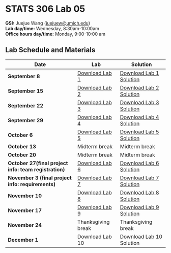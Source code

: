 # STATS 306 Lab 05

**GSI:** Juejue Wang (juejuew@umich.edu)\
**Lab day/time:** Wednesday, 8:30am-10:00am \
**Office hours day/time:** Monday, 9:00-10:00 am

## Lab Schedule and Materials

Date | Lab | Solution
--- | --- | ---
**September 8** | <a href="stats306_lab1.ipynb">Download Lab 1</a> | <a href="stats306_lab1_solution.ipynb">Download Lab 1 Solution</a>
**September 15** | <a href="stats306_lab2.ipynb">Download Lab 2</a> | <a href="stats306_lab2_solution.ipynb">Download Lab 2 Solution</a>
**September 22** | <a href="stats306_lab3.ipynb">Download Lab 3</a> | <a href="stats306_lab3_solution.ipynb">Download Lab 3 Solution</a>
**September 29** | <a href="stats306_lab4.ipynb">Download Lab 4</a> | <a href="stats306_lab4_solution.ipynb">Download Lab 4 Solution</a>
**October 6** | <a href="stats306_lab5.ipynb">Download Lab 5</a> | <a href="stats306_lab5.ipynb">Download Lab 5 Solution</a>
**October 13** | Midterm break | Midterm break 
**October 20** | Midterm break | Midterm break
**October 27(final project info: team registration)** | <a href="stats306_lab6.ipynb">Download Lab 6</a> | <a href="stats306_lab6.ipynb">Download Lab 6 Solution</a>
**November 3 (final project info: requirements)** | <a href="stats306_lab7.ipynb">Download Lab 7</a> | <a href="stats306_lab7.ipynb">Download Lab 7 Solution</a> 
**November 10** | <a href="stats306_lab8.ipynb">Download Lab 8</a> | <a href="stats306_lab8.ipynb">Download Lab 8 Solution</a> 
**November 17** | <a href="stats306_lab9.ipynb">Download Lab 9</a> | <a href="stats306_lab9.ipynb">Download Lab 9 Solution</a>
**November 24** | Thanksgiving break | Thanksgiving break
**December 1** | Download Lab 10 | Download Lab 10 Solution
